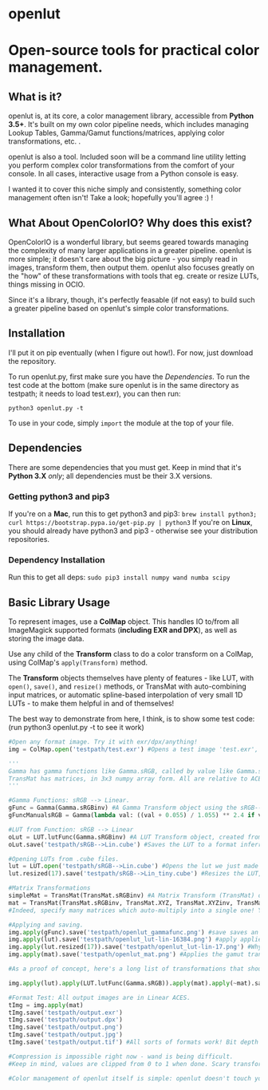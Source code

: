 # openlut #

Open-source tools for practical color management.
=====

What is it?
-----
openlut is, at its core, a color management library, accessible from **Python 3.5+**. It's built on my own color pipeline needs, which includes managing
Lookup Tables, Gamma/Gamut functions/matrices, applying color transformations, etc. .

openlut is also a tool. Included soon will be a command line utility letting you perform complex color transformations from the comfort of
your console. In all cases, interactive usage from a Python console is easy.

I wanted it to cover this niche simply and consistently, something color management often isn't! Take a look; hopefully you'll agree :) !


What About OpenColorIO? Why does this exist?
------
OpenColorIO is a wonderful library, but seems geared towards managing the complexity of many larger applications in a greater pipeline.
openlut is more simple; it doesn't care about the big picture - you simply read in images, transform them, then output them. openlut
also focuses greatly on the "how" of these transformations with tools that eg. create or resize LUTs, things missing in OCIO.

Since it's a library, though, it's perfectly feasable (if not easy) to build such a greater pipeline based on openlut's simple color transformations.


Installation
-----
I'll put it on pip eventually (when I figure out how!). For now, just download the repository.

To run openlut.py, first make sure you have the *Dependencies*. To run the test code at the bottom (make sure openlut is in the same
directory as testpath; it needs to load test.exr), you can then run:

`python3 openlut.py -t`

To use in your code, simply `import` the module at the top of your file.


Dependencies
-----
There are some dependencies that you must get. Keep in mind that it's **Python 3.X** *only*; all dependencies must be their 3.X versions.

### Getting python3 and pip3
If you're on a **Mac**, run this to get python3 and pip3: `brew install python3; curl https://bootstrap.pypa.io/get-pip.py | python3`
If you're on **Linux**, you should already have python3 and pip3 - otherwise see your distribution repositories.

### Dependency Installation
Run this to get all deps: `sudo pip3 install numpy wand numba scipy`

Basic Library Usage
-----
To represent images, use a **ColMap** object. This handles IO to/from all ImageMagick supported formats (**including EXR and DPX**),
as well as storing the image data.

Use any child of the **Transform** class to do a color transform on a ColMap, using ColMap's `apply(Transform)` method.

The **Transform** objects themselves have plenty of features - like LUT, with `open()`, `save()`, and `resize()` methods, or TransMat with auto-combining
input matrices, or automatic spline-based interpolation of very small 1D LUTs - to make them helpful in and of themselves!


The best way to demonstrate from here, I think, is to show some test code: (run python3 openlut.py -t to see it work)

```python
#Open any format image. Try it with exr/dpx/anything!
img = ColMap.open('testpath/test.exr') #Opens a test image 'test.exr', creating a ColMap object, automatically using the best image backend available to load the image at the correct bit depth.

'''
Gamma has gamma functions like Gamma.sRGB, called by value like Gamma.sRGB(val). All take one argument, the value (x), and returns the transformed value. Color doesn't matter for gamma.
TransMat has matrices, in 3x3 numpy array form. All are relative to ACES, with direction aptly named. So, TransMat.XYZ is a matrix from ACES --> XYZ, while TransMat.XYZinv goes from XYZ --> ACES. All use/are converted to the D65 illuminant, for consistency sake.
'''

#Gamma Functions: sRGB --> Linear.
gFunc = Gamma(Gamma.sRGBinv) #A Gamma Transform object using the sRGB-->Linear gamma formula. Apply to ColMaps!
gFuncManualsRGB = Gamma(lambda val: ((val + 0.055) / 1.055) ** 2.4 if val > 0.04045 else val / 12.92) #It's generic - specify any gamma function, even inline with a lambda!

#LUT from Function: sRGB --> Linear
oLut = LUT.lutFunc(Gamma.sRGBinv) #A LUT Transform object, created from a gamma function. Size is 16384 by default. LUTs are faster!
oLut.save('testpath/sRGB-->Lin.cube') #Saves the LUT to a format inferred from the extension. cube only for now!

#Opening LUTs from .cube files.
lut = LUT.open('testpath/sRGB-->Lin.cube') #Opens the lut we just made into a different LUT object.
lut.resized(17).save('testpath/sRGB-->Lin_tiny.cube') #Resizes the LUT, then saves it again to a much smaller file!

#Matrix Transformations
simpleMat = TransMat(TransMat.sRGBinv) #A Matrix Transform (TransMat) object, created from a color transform matrix for gamut transformations! This one is sRGB --> ACES.
mat = TransMat(TransMat.sRGBinv, TransMat.XYZ, TransMat.XYZinv, TransMat.aRGB) * TransMat.aRGBinv
#Indeed, specify many matrices which auto-multiply into a single one! You can also combine them after, with simple multiplication.

#Applying and saving.
img.apply(gFunc).save('testpath/openlut_gammafunc.png') #save saves an image using the appropriate image backend, based on the extension.
img.apply(lut).save('testpath/openlut_lut-lin-16384.png') #apply applies any color transformation object that inherits from Transform - LUT, Gamma, TransMat, etc., or make your own! It's easy ;) .
img.apply(lut.resized(17)).save('testpath/openlut_lut-lin-17.png') #Why so small? Because spline interpolation automatically turns on. It's identical to the larger LUT!
img.apply(mat).save('testpath/openlut_mat.png') #Applies the gamut transformation.

#As a proof of concept, here's a long list of transformations that should, in sum, do nothing :) :

img.apply(lut).apply(LUT.lutFunc(Gamma.sRGB)).apply(mat).apply(~mat).save('testpath/openlut_noop.png') #~mat is the inverse of mat. Easily undo the gamut operation!

#Format Test: All output images are in Linear ACES.
tImg = img.apply(mat)
tImg.save('testpath/output.exr')
tImg.save('testpath/output.dpx')
tImg.save('testpath/output.png')
tImg.save('testpath/output.jpg')
tImg.save('testpath/output.tif') #All sorts of formats work! Bit depth is 16, unless you say something else.

#Compression is impossible right now - wand is being difficult.
#Keep in mind, values are clipped from 0 to 1 when done. Scary transforms can make this an issue!

#Color management of openlut itself is simple: openlut doesn't touch your data, unless you tell it to with a Transform. So, the data that goes in, goes out, unless a Transform was applied.

```
